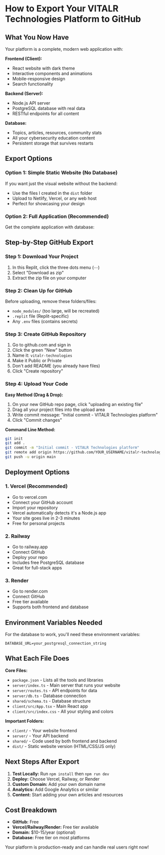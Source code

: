 # How to Export Your VITALR Technologies Platform to GitHub

## What You Now Have

Your platform is a complete, modern web application with:

**Frontend (Client):**
- React website with dark theme
- Interactive components and animations
- Mobile-responsive design
- Search functionality

**Backend (Server):**
- Node.js API server
- PostgreSQL database with real data
- RESTful endpoints for all content

**Database:**
- Topics, articles, resources, community stats
- All your cybersecurity education content
- Persistent storage that survives restarts

## Export Options

### Option 1: Simple Static Website (No Database)
If you want just the visual website without the backend:
- Use the files I created in the `dist` folder
- Upload to Netlify, Vercel, or any web host
- Perfect for showcasing your design

### Option 2: Full Application (Recommended)
Get the complete application with database:

## Step-by-Step GitHub Export

### Step 1: Download Your Project
1. In this Replit, click the three dots menu (⋯) 
2. Select "Download as zip"
3. Extract the zip file on your computer

### Step 2: Clean Up for GitHub
Before uploading, remove these folders/files:
- `node_modules/` (too large, will be recreated)
- `.replit` file (Replit-specific)
- Any `.env` files (contains secrets)

### Step 3: Create GitHub Repository
1. Go to github.com and sign in
2. Click the green "New" button
3. Name it: `vitalr-technologies`
4. Make it Public or Private
5. Don't add README (you already have files)
6. Click "Create repository"

### Step 4: Upload Your Code
**Easy Method (Drag & Drop):**
1. On your new GitHub repo page, click "uploading an existing file"
2. Drag all your project files into the upload area
3. Write commit message: "Initial commit - VITALR Technologies platform"
4. Click "Commit changes"

**Command Line Method:**
```bash
git init
git add .
git commit -m "Initial commit - VITALR Technologies platform"
git remote add origin https://github.com/YOUR_USERNAME/vitalr-technologies.git
git push -u origin main
```

## Deployment Options

### 1. Vercel (Recommended)
- Go to vercel.com
- Connect your GitHub account
- Import your repository
- Vercel automatically detects it's a Node.js app
- Your site goes live in 2-3 minutes
- Free for personal projects

### 2. Railway
- Go to railway.app
- Connect GitHub
- Deploy your repo
- Includes free PostgreSQL database
- Great for full-stack apps

### 3. Render
- Go to render.com
- Connect GitHub
- Free tier available
- Supports both frontend and database

## Environment Variables Needed

For the database to work, you'll need these environment variables:
```
DATABASE_URL=your_postgresql_connection_string
```

## What Each File Does

**Core Files:**
- `package.json` - Lists all the tools and libraries
- `server/index.ts` - Main server that runs your website
- `server/routes.ts` - API endpoints for data
- `server/db.ts` - Database connection
- `shared/schema.ts` - Database structure
- `client/src/App.tsx` - Main React app
- `client/src/index.css` - All your styling and colors

**Important Folders:**
- `client/` - Your website frontend
- `server/` - Your API backend
- `shared/` - Code used by both frontend and backend
- `dist/` - Static website version (HTML/CSS/JS only)

## Next Steps After Export

1. **Test Locally:** Run `npm install` then `npm run dev`
2. **Deploy:** Choose Vercel, Railway, or Render
3. **Custom Domain:** Add your own domain name
4. **Analytics:** Add Google Analytics or similar
5. **Content:** Start adding your own articles and resources

## Cost Breakdown

- **GitHub:** Free
- **Vercel/Railway/Render:** Free tier available
- **Domain:** $10-15/year (optional)
- **Database:** Free tier on most platforms

Your platform is production-ready and can handle real users right now!